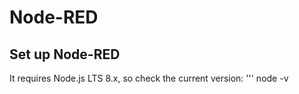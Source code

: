 # Node-RED


## Set up Node-RED
It requires Node.js LTS 8.x, so check the current version:
''' node -v

